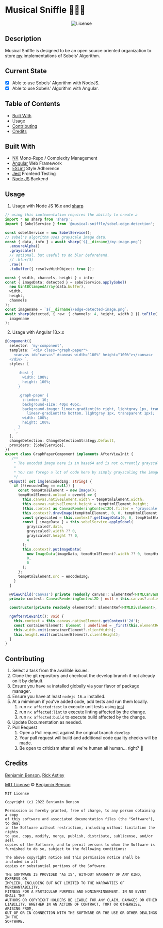 # Musical Sniffle 👃💨🎵

<p align="center">
	<img src="https://img.shields.io/badge/license-MIT-blue.svg" alt="License">
</p>

## Description

Musical Sniffle is designed to be an open source oriented organization to store [my](https://github.com/BensonBen) implementations of Sobels' Algorithm.

## Current State

- [x] Able to use Sobels' Algorithm with NodeJS.
- [x] Able to use Sobels' Algorithm with Angular.

## Table of Contents

- [Built With](#built-with)
- [Usage](#usage)
- [Contributing](#contributing)
- [Credits](#credits)

## Built With

- [NX](https://nx.dev) Mono-Repo / Complexity Management
- [Angular](https://angular.io/) Web Framework
- [ESLint](https://eslint.org) Style Adherence
- [Jest](https://jestjs.io) Frontend Testing
- [Node JS](https://nodejs.org/en/) Backend

## Usage

1.  Usage with Node JS 16.x and [sharp](https://github.com/lovell/sharp)

```typescript
// using this implementation requires the ability to create a 
import * as sharp from 'sharp';
import { SobelService } from '@musical-sniffle/sobel-edge-detection';

const sobelService = new SobelService();
// sobel's algorithm uses grayscale image data.
const { data, info } = await sharp(`${__dirname}/my-image.png`)
  .ensureAlpha()
  .grayscale()
  // optional, but useful to do blur beforehand.
  // .blur(3)
  .raw()
  .toBuffer({ resolveWithObject: true });

const { width, channels, height } = info;
const { imageData: detected } = sobelService.applySobel(
  new Uint8ClampedArray(data.buffer),
  width,
  height,
  channels
);
const imagename = `${__dirname}/edge-detected-image.png`;
await sharp(detected, { raw: { channels: 4, height, width } }).toFile(
  imagename
);
```

2.  Usage with Angular 13.x.x

```typescript
@Component({
  selector: 'my-component',
  template: `<div class="graph-paper">
    <canvas id="canvas" #canvas width="100%" height="100%"></canvas>
  </div> `,
  styles: [
    `
      :host {
        width: 100%;
        height: 100%;
      }

      .graph-paper {
        z-index: 10;
        background-size: 40px 40px;
        background-image: linear-gradient(to right, lightgray 1px, transparent 1px),
          linear-gradient(to bottom, lightgray 1px, transparent 1px);
        width: 100%;
        height: 100%;
      }
    `,
  ],
  changeDetection: ChangeDetectionStrategy.Default,
  providers: [SobelService],
})
export class GraphPaperComponent implements AfterViewInit {
   /**
    * The encoded image here is in base64 and is not currently grayscaled.
    * 
    * You can forego a lot of code here by simply grayscaling the image on the backend before applying sobel.
    */
  @Input() set img(encodedImg: string) {
    if (!(encodedImg == null)) {
      const tempHtmlElement = new Image();
      tempHtmlElement.onload = event$ => {
        this.canvas.nativeElement.width = tempHtmlElement.width;
        this.canvas.nativeElement.height = tempHtmlElement.height;
        (this.context as CanvasRenderingContext2D).filter = 'grayscale(1)';
        this.context?.drawImage(tempHtmlElement, 0, 0, tempHtmlElement.width, tempHtmlElement.height);
        const grayscaled = this.context?.getImageData(0, 0, tempHtmlElement.width, tempHtmlElement.height);
        const { imageData } = this.sobelService.applySobel(
          grayscaled?.data,
          grayscaled?.width ?? 0,
          grayscaled?.height ?? 0,
          4
        );
        this.context?.putImageData(
          new ImageData(imageData, tempHtmlElement?.width ?? 0, tempHtmlElement?.height ?? 0),
          0,
          0
        );
      };
      tempHtmlElement.src = encodedImg;
    }
  }

  @ViewChild('canvas') private readonly canvas!: ElementRef<HTMLCanvasElement>;
  private context: CanvasRenderingContext2D | null = this.canvas?.nativeElement?.getContext('2d');

  constructor(private readonly elementRef: ElementRef<HTMLDivElement>, private readonly sobelService: SobelService) {}

  ngAfterViewInit(): void {
    this.context = this.canvas.nativeElement.getContext('2d');
    const containerElement: Element | undefined = _first(this.elementRef.nativeElement.children);
    this.width.emit(containerElement?.clientWidth);
    this.height.emit(containerElement?.clientHeight);
  }
}
```

## Contributing

1. Select a task from the availible issues.
2. Clone the git repository and checkout the develop branch if not already on it by default.
3. Ensure you have `nx` installed globally via your flavor of package manager.
4. Ensure you have at least `nodejs 16.x` installed.
5. At a mimimum if you've added code, add tests and run them locally.
   1. run `nx affected:test` to execute unit tests using [jest](https://jestjs.io)
   2. run `nx affected:lint` to execute linting affected by the change.
   3. run `nx affected:build` to execute build affected by the change.
6. Update Documentation as needed.
7. Pull Request
   1. Open a Pull request against the original branch `develop`
   2. Your pull request will build and additional code quality checks will be made.
   3. Be open to criticism after all we're human all human... right? 🤖

## Credits

[Benjamin Benson](https://github.com/BensonBen),
[Rick Astley](https://www.youtube.com/watch?v=dQw4w9WgXcQ)

[MIT License](https://opensource.org/licenses/MIT) © [Benjamin Benson](https://github.com/BensonBen)

```
MIT License

Copyright (c) 2022 Benjamin Benson

Permission is hereby granted, free of charge, to any person obtaining a copy
of this software and associated documentation files (the "Software"), to deal
in the Software without restriction, including without limitation the rights
to use, copy, modify, merge, publish, distribute, sublicense, and/or sell
copies of the Software, and to permit persons to whom the Software is
furnished to do so, subject to the following conditions:

The above copyright notice and this permission notice shall be included in all
copies or substantial portions of the Software.

THE SOFTWARE IS PROVIDED "AS IS", WITHOUT WARRANTY OF ANY KIND, EXPRESS OR
IMPLIED, INCLUDING BUT NOT LIMITED TO THE WARRANTIES OF MERCHANTABILITY,
FITNESS FOR A PARTICULAR PURPOSE AND NONINFRINGEMENT. IN NO EVENT SHALL THE
AUTHORS OR COPYRIGHT HOLDERS BE LIABLE FOR ANY CLAIM, DAMAGES OR OTHER
LIABILITY, WHETHER IN AN ACTION OF CONTRACT, TORT OR OTHERWISE, ARISING FROM,
OUT OF OR IN CONNECTION WITH THE SOFTWARE OR THE USE OR OTHER DEALINGS IN THE
SOFTWARE.

```

